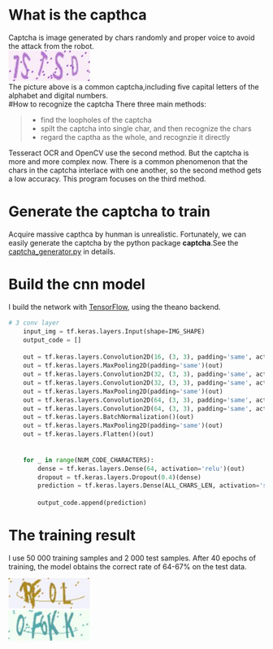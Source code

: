 # What is the capthca
Captcha is image  generated by chars randomly and proper voice to avoid the attack from the robot.   
![1STSD_4](https://github.com/Valdert-13/captcha/blob/master/picture/1STSD_4_.jpg)    
The picture above is a common captcha,including five capital letters of the alphabet and digital numbers.  
#How to recognize the captcha
There three main methods:
> * find the loopholes of the captcha
> * spilt the captcha into single char, and then recognize the chars
> * regard the captha as the whole, and recognzie it directly   

Tesseract OCR and OpenCV use the second method. But the captcha is more and more complex now. There is a common phenomenon that the chars in the captcha interlace with one another, so the second method gets a low accuracy. This program focuses on the third method. 

# Generate the captcha to train
Acquire massive capthca by hunman is unrealistic. Fortunately, we can easily generate the captcha by the python package **captcha**.See the [captcha_generator.py](https://github.com/Valdert-13/captcha/blob/master/captcha_generator.py) in details.

# Build the cnn model
I build the network with [TensorFlow](https://github.com/tensorflow/tensorflow), using the theano backend.
```python
# 3 conv layer
    input_img = tf.keras.layers.Input(shape=IMG_SHAPE)
    output_code = []

    out = tf.keras.layers.Convolution2D(16, (3, 3), padding='same', activation='relu')(input_img)
    out = tf.keras.layers.MaxPooling2D(padding='same')(out)
    out = tf.keras.layers.Convolution2D(32, (3, 3), padding='same', activation='relu')(out)
    out = tf.keras.layers.Convolution2D(32, (3, 3), padding='same', activation='relu')(out)
    out = tf.keras.layers.MaxPooling2D(padding='same')(out)
    out = tf.keras.layers.Convolution2D(64, (3, 3), padding='same', activation='relu')(out)
    out = tf.keras.layers.Convolution2D(64, (3, 3), padding='same', activation='relu')(out)
    out = tf.keras.layers.BatchNormalization()(out)
    out = tf.keras.layers.MaxPooling2D(padding='same')(out)
    out = tf.keras.layers.Flatten()(out)


    for _ in range(NUM_CODE_CHARACTERS):
        dense = tf.keras.layers.Dense(64, activation='relu')(out)
        dropout = tf.keras.layers.Dropout(0.4)(dense)
        prediction = tf.keras.layers.Dense(ALL_CHARS_LEN, activation='sigmoid')(dropout)

        output_code.append(prediction)
```

# The training result    
I use 50 000 training samples and 2 000 test samples. After 40 epochs of training, the model obtains the correct rate of 64-67% on the test data.  


![1RF0L](https://github.com/Valdert-13/captcha/blob/master/picture/1RF0L_0_.jpg)    
![0F6KK](https://github.com/Valdert-13/captcha/blob/master/picture/0F6KK_8_.jpg)   



